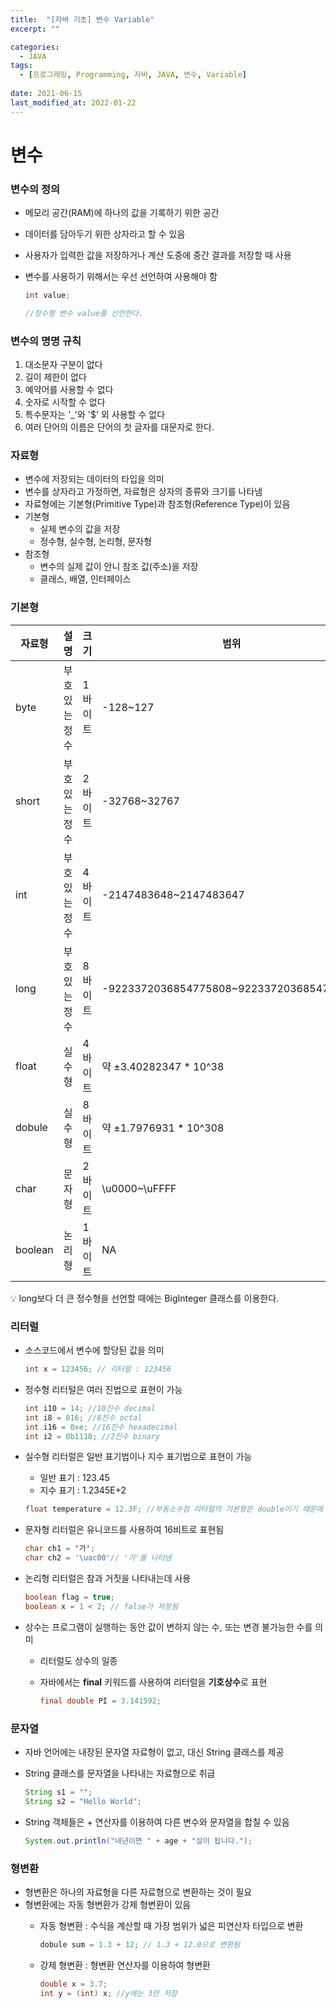 ```yaml
---
title:  "[자바 기초] 변수 Variable"
excerpt: ""

categories:
  - JAVA
tags:
  - [프로그래밍, Programming, 자바, JAVA, 변수, Variable]
 
date: 2021-06-15
last_modified_at: 2022-01-22
---
```


# 변수

### 변수의 정의

- 메모리 공간(RAM)에 하나의 값을 기록하기 위한 공간
- 데이터를 담아두기 위한 상자라고 할 수 있음
- 사용자가 입력한 값을 저장하거나 계산 도중에 중간 결과를 저장할 때 사용
- 변수를 사용하기 위해서는 우선 선언하여 사용해야 함
    
    ```java
    int value;
    
    //정수형 변수 value를 선언한다.
    ```
    

### 변수의 명명 규칙

1. 대소문자 구분이 없다
2. 길이 제한이 없다
3. 예약어를 사용할 수 없다
4. 숫자로 시작할 수 없다
5. 특수문자는 '_'와 '$' 외 사용할 수 없다
6. 여러 단어의 이름은 단어의 첫 글자를 대문자로 한다.

### 자료형

- 변수에 저장되는 데이터의 타입을 의미
- 변수를 상자라고 가정하면, 자료형은 상자의 종류와 크기를 나타냄
- 자료형에는 기본형(Primitive Type)과 참조형(Reference Type)이 있음
- 기본형
    - 실제 변수의 값을 저장
    - 정수형, 실수형, 논리형, 문자형
- 참조형
    - 변수의 실제 값이 안니 참조 값(주소)을 저장
    - 클래스, 배열, 인터페이스

### 기본형

|자료형    |설명     |크기  |범위                                      |
|-------|-------|----|----------------------------------------|
|byte   |부호있는 정수|1바이트|-128~127                                |
|short  |부호있는 정수|2바이트|-32768~32767                            |
|int    |부호있는 정수|4바이트|-2147483648~2147483647                  |
|long   |부호있는 정수|8바이트|-9223372036854775808~9223372036854775807|
|float  |실수형    |4바이트|약 ±3.40282347 * 10^38                   |
|dobule |실수형    |8바이트|약 ±1.7976931 * 10^308                   |
|char   |문자형    |2바이트|\u0000~\uFFFF                           |
|boolean|논리형    |1바이트|NA                                      |


<aside>
💡 long보다 더 큰 정수형을 선언할 때에는 BigInteger 클래스를 이용한다.

</aside>

### 리터럴

- 소스코드에서 변수에 할당된 값을 의미
    
    ```java
    int x = 123456; // 리터럴 : 123456
    ```
    
- 정수형 리터털은 여러 진법으로 표현이 가능
    
    ```java
    int i10 = 14; //10진수 decimal
    int i8 = 016; //8진수 octal
    int i16 = 0xe; //16진수 hexadecimal
    int i2 = 0b1110; //2진수 binary
    ```
    
- 실수형 리터럴은 일반 표기법이나 지수 표기법으로 표현이 가능
    - 일반 표기 : 123.45
    - 지수 표기 : 1.2345E+2
    
    ```java
    float temperature = 12.3F; //부동소수점 리터럴의 기본형은 double이기 때문에 F를 붙여야 함
    ```
    
- 문자형 리터럴은 유니코드를 사용하여 16비트로 표현됨
    
    ```java
    char ch1 = '가';
    char ch2 = '\uac00'// '가'를 나타냄
    ```
    
- 논리형 리터럴은 참과 거짓을 나타내는데 사용
    
    ```java
    boolean flag = true;
    boolean x = 1 < 2; // false가 저장됨
    ```
    
- 상수는 프로그램이 실행하는 동안 값이 변하지 않는 수, 또는 변경 불가능한 수를 의미
    - 리터럴도 상수의 일종
    - 자바에서는 **final** 키워드를 사용하여 리터럴을 **기호상수**로 표현
        
        ```java
        final double PI = 3.141592;
        ```
        

### 문자열

- 자바 언어에는 내장된 문자열 자료형이 없고, 대신 String 클래스를 제공
- String 클래스를 문자열을 나타내는 자료형으로 취급
    
    ```java
    String s1 = "";
    String s2 = "Hello World";
    ```
    
- String 객체들은 + 연산자를 이용하여 다른 변수와 문자열을 합칠 수 있음
    
    ```java
    System.out.println("내년이면 " + age + "살이 됩니다.");
    ```
    

### 형변환

- 형변환은 하나의 자료형을 다른 자료형으로 변환하는 것이 필요
- 형변환에는 자동 형변환가 강제 형변환이 있음
    - 자동 형변환 : 수식을 계산할  때 가장 범위가 넓은 피연산자 타입으로 변환
        
        ```java
        dobule sum = 1.3 + 12; // 1.3 + 12.0으로 변환됨
        ```
        
    - 강제 형변환 : 형변환 연산자를 이용하여 형변환
        
        ```java
        double x = 3.7;
        int y = (int) x; //y에는 3만 저장
        ```
